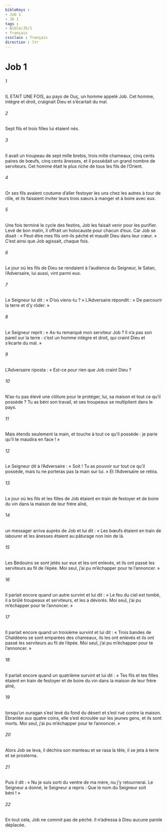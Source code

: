 ```yaml
---
bibleKeys : 
- Job 1
- Jb 1
tags : 
- Bible/Jb/1
- français
cssclass : français
direction : ltr
---
```


# Job 1

###### 1
IL ETAIT UNE FOIS, au pays de Ouç, un homme appelé Job. Cet homme, intègre et droit, craignait Dieu et s’écartait du mal.
###### 2
Sept fils et trois filles lui étaient nés.
###### 3
Il avait un troupeau de sept mille brebis, trois mille chameaux, cinq cents paires de bœufs, cinq cents ânesses, et il possédait un grand nombre de serviteurs. Cet homme était le plus riche de tous les fils de l’Orient.
###### 4
Or ses fils avaient coutume d’aller festoyer les uns chez les autres à tour de rôle, et ils faisaient inviter leurs trois sœurs à manger et à boire avec eux.
###### 5
Une fois terminé le cycle des festins, Job les faisait venir pour les purifier. Levé de bon matin, il offrait un holocauste pour chacun d’eux. Car Job se disait : « Peut-être mes fils ont-ils péché et maudit Dieu dans leur cœur. » C’est ainsi que Job agissait, chaque fois.
###### 6
Le jour où les fils de Dieu se rendaient à l’audience du Seigneur, le Satan, l’Adversaire, lui aussi, vint parmi eux.
###### 7
Le Seigneur lui dit : « D’où viens-tu ? » L’Adversaire répondit : « De parcourir la terre et d’y rôder. »
###### 8
Le Seigneur reprit : « As-tu remarqué mon serviteur Job ? Il n’a pas son pareil sur la terre : c’est un homme intègre et droit, qui craint Dieu et s’écarte du mal. »
###### 9
L’Adversaire riposta : « Est-ce pour rien que Job craint Dieu ?
###### 10
N’as-tu pas élevé une clôture pour le protéger, lui, sa maison et tout ce qu’il possède ? Tu as béni son travail, et ses troupeaux se multiplient dans le pays.
###### 11
Mais étends seulement la main, et touche à tout ce qu’il possède : je parie qu’il te maudira en face ! »
###### 12
Le Seigneur dit à l’Adversaire : « Soit ! Tu as pouvoir sur tout ce qu’il possède, mais tu ne porteras pas la main sur lui. » Et l’Adversaire se retira.
###### 13
Le jour où les fils et les filles de Job étaient en train de festoyer et de boire du vin dans la maison de leur frère aîné,
###### 14
un messager arriva auprès de Job et lui dit : « Les bœufs étaient en train de labourer et les ânesses étaient au pâturage non loin de là.
###### 15
Les Bédouins se sont jetés sur eux et les ont enlevés, et ils ont passé les serviteurs au fil de l’épée. Moi seul, j’ai pu m’échapper pour te l’annoncer. »
###### 16
Il parlait encore quand un autre survint et lui dit : « Le feu du ciel est tombé, il a brûlé troupeaux et serviteurs, et les a dévorés. Moi seul, j’ai pu m’échapper pour te l’annoncer. »
###### 17
Il parlait encore quand un troisième survint et lui dit : « Trois bandes de Chaldéens se sont emparées des chameaux, ils les ont enlevés et ils ont passé les serviteurs au fil de l’épée. Moi seul, j’ai pu m’échapper pour te l’annoncer. »
###### 18
Il parlait encore quand un quatrième survint et lui dit : « Tes fils et tes filles étaient en train de festoyer et de boire du vin dans la maison de leur frère aîné,
###### 19
lorsqu’un ouragan s’est levé du fond du désert et s’est rué contre la maison. Ébranlée aux quatre coins, elle s’est écroulée sur les jeunes gens, et ils sont morts. Moi seul, j’ai pu m’échapper pour te l’annoncer. »
###### 20
Alors Job se leva, il déchira son manteau et se rasa la tête, il se jeta à terre et se prosterna.
###### 21
Puis il dit : « Nu je suis sorti du ventre de ma mère, nu j’y retournerai. Le Seigneur a donné, le Seigneur a repris : Que le nom du Seigneur soit béni ! »
###### 22
En tout cela, Job ne commit pas de péché. Il n’adressa à Dieu aucune parole déplacée.
